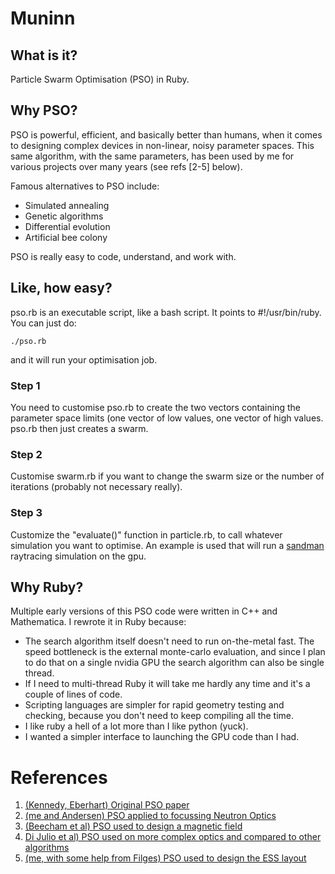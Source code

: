 # Muninn


## What is it?

Particle Swarm Optimisation (PSO) in Ruby.


## Why PSO?

PSO is powerful, efficient, and basically better than humans, when it
comes to designing complex devices in non-linear, noisy parameter
spaces.  This same algorithm, with the same parameters, has been used
by me for various projects over many years (see refs [2-5] below).

Famous alternatives to PSO include:

* Simulated annealing 
* Genetic algorithms
* Differential evolution
* Artificial bee colony

PSO is really easy to code, understand, and work with.

## Like, how easy?

pso.rb is an executable script, like a bash script.  It points to 
#!/usr/bin/ruby.  You can just do:
```
./pso.rb
```
and it will run your optimisation job.

### Step 1
You need to customise pso.rb to create the two vectors containing 
the parameter space limits (one vector of low values, one vector
of high values.  pso.rb then just creates a swarm.

### Step 2
Customise swarm.rb if you want to change the swarm size or the
number of iterations (probably not necessary really).

### Step 3
Customize the "evaluate()" function in particle.rb, to call whatever
simulation you want to optimise.  An example is used that will
run a [sandman](https://github.com/localoptimum/sandman) raytracing simulation on the gpu.



## Why Ruby?

Multiple early versions of this PSO code were written in C++ and
Mathematica.  I rewrote it in Ruby because:

* The search algorithm itself doesn't need to run on-the-metal fast.
  The speed bottleneck is the external monte-carlo evaluation, and
  since I plan to do that on a single nvidia GPU the search algorithm
  can also be single thread.
* If I need to multi-thread Ruby it will take me hardly any time and
  it's a couple of lines of code.
* Scripting languages are simpler for rapid geometry testing and
  checking, because you don't need to keep compiling all the time.
* I like ruby a hell of a lot more than I like python (yuck).
* I wanted a simpler interface to launching the GPU code than I had.
  

# References

1. [(Kennedy, Eberhart) Original PSO paper](https://doi.org/10.1109%2FICNN.1995.488968)
2. [(me and Andersen) PSO applied to focussing Neutron
   Optics](https://doi.org/10.1107/S0021889809003483)
3. [(Beecham et al) PSO used to design a magnetic
   field](https://doi.org/10.1016/j.physb.2010.11.054)
4. [Di Julio et al) PSO used on more complex optics and compared to other
   algorithms](https://doi.org/10.1088/1742-6596/528/1/012006)
5. [(me, with some help from Filges) PSO used to design the ESS
   layout](https://doi.org/10.1088/2399-6528/ab8782)
